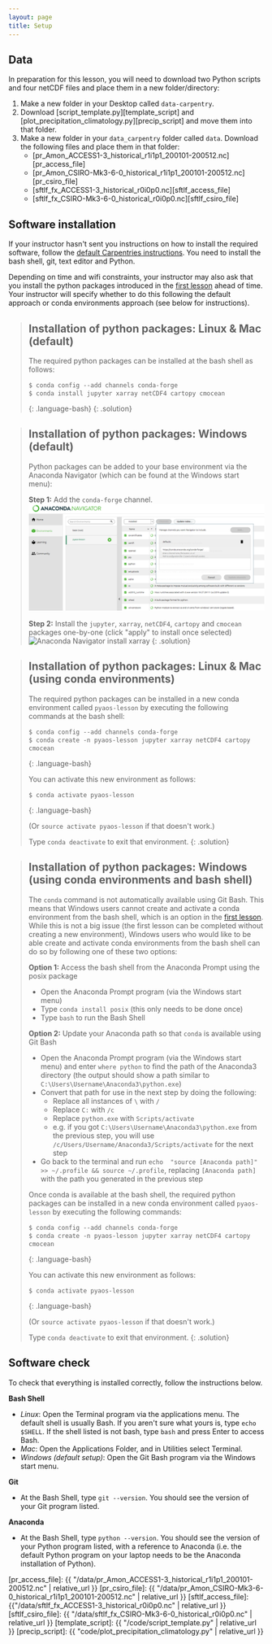 ```yaml
---
layout: page
title: Setup
---
```


## Data

In preparation for this lesson,
you will need to download two Python scripts and four netCDF files and place them in a new folder/directory:

1. Make a new folder in your Desktop called `data-carpentry`.
2. Download [script_template.py][template_script] and [plot_precipitation_climatology.py][precip_script] and move them into that folder.
3. Make a new folder in your `data_carpentry` folder called `data`.
   Download the following files and place them in that folder:
   - [pr_Amon_ACCESS1-3_historical_r1i1p1_200101-200512.nc][pr_access_file]
   - [pr_Amon_CSIRO-Mk3-6-0_historical_r1i1p1_200101-200512.nc][pr_csiro_file]
   - [sftlf_fx_ACCESS1-3_historical_r0i0p0.nc][sftlf_access_file]
   - [sftlf_fx_CSIRO-Mk3-6-0_historical_r0i0p0.nc][sftlf_csiro_file]


## Software installation

If your instructor hasn't sent you instructions on how to install the required software,
follow the [default Carpentries instructions](https://carpentries.github.io/workshop-template/#setup).
You need to install the bash shell, git, text editor and Python.

Depending on time and wifi constraints,
your instructor may also ask that you install the python packages introduced in the
[first lesson](https://carpentrieslab.github.io/python-aos-lesson/01-conda/index.html)
ahead of time.
Your instructor will specify whether to do this following the default approach
or conda environments approach (see below for instructions).

> ## Installation of python packages: Linux & Mac (default)
>
> The required python packages can be installed at the bash shell as follows:
> ~~~
> $ conda config --add channels conda-forge
> $ conda install jupyter xarray netCDF4 cartopy cmocean
> ~~~
> {: .language-bash}
{: .solution}

> ## Installation of python packages: Windows (default)
>
> Python packages can be added to your base environment via the Anaconda Navigator
> (which can be found at the Windows start menu):
>
> **Step 1:** Add the `conda-forge` channel. 
> ![Anaconda Navigator add conda-forge](fig/01-navigator-conda-forge.png)
>
> **Step 2:** Install the `jupyter`, `xarray`, `netCDF4`, `cartopy` and `cmocean`
> packages one-by-one (click "apply" to install once selected)
> ![Anaconda Navigator install xarray](fig/01-navigator-xarray.png)
{: .solution}

> ## Installation of python packages: Linux & Mac (using conda environments)
>
> The required python packages can be installed in a new conda environment
> called `pyaos-lesson` by executing the following commands at the bash shell:
> ~~~
> $ conda config --add channels conda-forge
> $ conda create -n pyaos-lesson jupyter xarray netCDF4 cartopy cmocean
> ~~~
> {: .language-bash}
>
> You can activate this new environment as follows:
> ~~~
> $ conda activate pyaos-lesson
> ~~~
> {: .language-bash}
>
> (Or `source activate pyaos-lesson` if that doesn't work.)
>
> Type `conda deactivate` to exit that environment.
{: .solution}

> ## Installation of python packages: Windows (using conda environments and bash shell)
>
> The `conda` command is not automatically available using Git Bash.
> This means that Windows users cannot create and activate a conda environment from the bash shell,
> which is an option in the [first lesson](https://carpentrieslab.github.io/python-aos-lesson/01-conda/index.html).
> While this is not a big issue (the first lesson can be completed without creating a new environment),
> Windows users who would like to be able create and activate conda environments from the bash shell
> can do so by following one of these two options:
>
> **Option 1:** Access the bash shell from the Anaconda Prompt using the posix package
>
> * Open the Anaconda Prompt program (via the Windows start menu)
> * Type `conda install posix` (this only needs to be done once)
> * Type `bash` to run the Bash Shell
>
> **Option 2:** Update your Anaconda path so that `conda` is available using Git Bash
>
> * Open the Anaconda Prompt program (via the Windows start menu) and enter `where python` to find the path of the Anaconda3 directory (the output should show a path similar to `C:\Users\Username\Anaconda3\python.exe`)
> * Convert that path for use in the next step by doing the following:
>    * Replace all instances of `\` with `/`
>    * Replace `C:` with `/c`
>    * Replace `python.exe` with `Scripts/activate`
>    * e.g. if you got `C:\Users\Username\Anaconda3\python.exe` from the previous step, you will use `/c/Users/Username/Anaconda3/Scripts/activate` for the next step
> * Go back to the terminal and run `echo  "source [Anaconda path]" >> ~/.profile && source ~/.profile`, replacing `[Anaconda path]` with the path you generated in the previous step
>
> Once conda is available at the bash shell,
> the required python packages can be installed in a new conda environment
> called `pyaos-lesson` by executing the following commands:
> ~~~
> $ conda config --add channels conda-forge
> $ conda create -n pyaos-lesson jupyter xarray netCDF4 cartopy cmocean
> ~~~
> {: .language-bash}
>
> You can activate this new environment as follows:
> ~~~
> $ conda activate pyaos-lesson
> ~~~
> {: .language-bash}
>
> (Or `source activate pyaos-lesson` if that doesn't work.)
>
> Type `conda deactivate` to exit that environment.
{: .solution}

## Software check

To check that everything is installed correctly, follow the instructions below.

**Bash Shell**

* *Linux*: Open the Terminal program via the applications menu. The default shell is usually Bash. If you aren't sure what yours is, type `echo $SHELL`. If the shell listed is not bash, type `bash` and press Enter to access Bash.
* *Mac*: Open the Applications Folder, and in Utilities select Terminal.
* *Windows (default setup)*: Open the Git Bash program via the Windows start menu.

**Git**

* At the Bash Shell, type `git --version`. You should see the version of your Git program listed. 

**Anaconda**

* At the Bash Shell, type `python --version`. You should see the version of your Python program listed, with a reference to Anaconda (i.e. the default Python program on your laptop needs to be the Anaconda installation of Python).



[pr_access_file]: {{ "/data/pr_Amon_ACCESS1-3_historical_r1i1p1_200101-200512.nc" | relative_url }}
[pr_csiro_file]: {{ "/data/pr_Amon_CSIRO-Mk3-6-0_historical_r1i1p1_200101-200512.nc" | relative_url }}
[sftlf_access_file]: {{"/data/sftlf_fx_ACCESS1-3_historical_r0i0p0.nc" | relative_url }}
[sftlf_csiro_file]: {{ "/data/sftlf_fx_CSIRO-Mk3-6-0_historical_r0i0p0.nc" | relative_url }}
[template_script]: {{ "/code/script_template.py" | relative_url }}
[precip_script]: {{ "code/plot_precipitation_climatology.py" | relative_url }}
